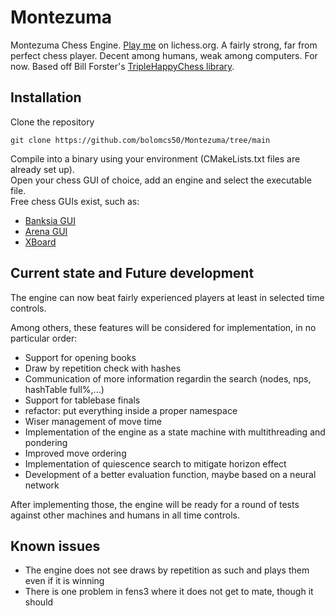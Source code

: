 # Montezuma
Montezuma Chess Engine. [Play me](https://lichess.org/@/Montezuma_BOT) on lichess.org.
A fairly strong, far from perfect chess player. Decent among humans, weak among computers. For now.
Based off Bill Forster's [TripleHappyChess library](https://github.com/billforsternz/thc-chess-library).

## Installation
Clone the repository
```
git clone https://github.com/bolomcs50/Montezuma/tree/main
```

Compile into a binary using your environment (CMakeLists.txt files are already set up).  
Open your chess GUI of choice, add an engine and select the executable file.  
Free chess GUIs exist, such as:  
* [Banksia GUI](https://banksiagui.com/)
* [Arena GUI](http://www.playwitharena.de/)
* [XBoard](https://www.gnu.org/software/xboard/)

## Current state and Future development
The engine can now beat fairly experienced players at least in selected time controls.

Among others, these features will be considered for implementation, in no particular order:
* Support for opening books
* Draw by repetition check with hashes
* Communication of more information regardin the search (nodes, nps, hashTable full%,...)
* Support for tablebase finals
* refactor: put everything inside a proper namespace
* Wiser management of move time
* Implementation of the engine as a state machine with multithreading and pondering
* Improved move ordering
* Implementation of quiescence search to mitigate horizon effect
* Development of a better evaluation function, maybe based on a neural network

After implementing those, the engine will be ready for a round of tests against other machines and humans in all time controls.

## Known issues
* The engine does not see draws by repetition as such and plays them even if it is winning
* There is one problem in fens3 where it does not get to mate, though it should
